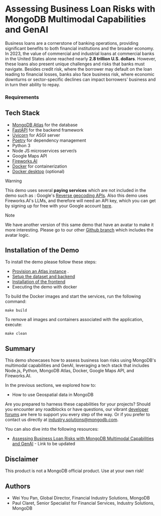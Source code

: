 # Assessing Business Loan Risks with MongoDB Multimodal Capabilities and GenAI

Business loans are a cornerstone of banking operations, providing significant benefits to both financial institutions and the broader economy. In 2023, the value of commercial and industrial loans at commercial banks in the United States alone reached nearly **2.8 trillion U.S. dollars**. However, these loans also present unique challenges and risks that banks must navigate. Besides credit risk, where the borrower may default on the loan leading to financial losses, banks also face business risk, where economic downturns or sector-specific declines can impact borrowers' business and in turn their ability to repay. 


### Requirements

## Tech Stack

- [MongoDB Atlas](https://www.mongodb.com/atlas/database) for the database
- [FastAPI](https://fastapi.tiangolo.com/) for the backend framework
- [Uvicorn](https://www.uvicorn.org/) for ASGI server
- [Poetry](https://python-poetry.org/) for dependency management
- Python 3
- Node JS microservices server/s
- Google Maps API
- [Fireworks.AI](https://fireworks.ai/)
- [Docker](https://www.docker.com/) for containerization
- [Docker desktop](https://www.docker.com/products/docker-desktop/) (optional)

> [!Warning]
> This demo uses several **paying services** which are not included in the demo such as : Google's [Reverse geocoding APIs](https://developers.google.com/maps/documentation/geocoding/requests-reverse-geocoding).
> Also this demo uses Fireworks.AI's LLMs, and therefore will need an API key, which you can get by signing up for free with your Google account [here](https://fireworks.ai/login). 

> [!Note]
> We have another version of this same demo that have an avatar to make it more interesting. Please go to our other [Github branch](https://github.com/mongodb-industry-solutions/Risk-assessor/tree/Avatar) which includes the avatar logic.

## Installation of the Demo

To install the demo please follow these steps:

- [Provision an Atlas instance](https://www.mongodb.com/docs/atlas/tutorial/deploy-free-tier-cluster/) .
- [Setup the dataset and backend](./backend/)
- [Installation of the frontend](./frontend/)
- Executing the demo with docker

To build the Docker images and start the services, run the following command:

```
make build
```

To remove all images and containers associated with the application, execute:

```
make clean
```

## Summary

This demo showcases how to assess business loan risks using MongoDB's multimodal capabilities and GenAI, leveraging a tech stack that includes Node.js, Python, MongoDB Atlas, Docker, Google Maps API, and Fireworks.AI.

In the previous sections, we explored how to:

- How to use Geospatial data in MongoDB

Are you prepared to harness these capabilities for your projects? Should you encounter any roadblocks or have questions, our vibrant [developer forums](https://www.mongodb.com/community/forums/) are here to support you every step of the way. Or if you prefer to contact us directly at [industry.solutions@mongodb.com](mailto:industry.solutions@mongodb.com).

You can also dive into the following resources:

- [Assessing Business Loan Risks with MongoDB Multimodal Capabilities and GenAI](https://docs.google.com/document/d/1CdSKK7aYLl-HrRhYriaYbudp-UepfojKD-Iy1uNYu64/edit) - Link to be updated

## Disclaimer

This product is not a MongoDB official product. Use at your own risk!

## Authors

- Wei You Pan, Global Director, Financial Industry Solutions, MongoDB
- Paul Claret, Senior Specialist for Financial Services, Industry Solutions, MongoDB
